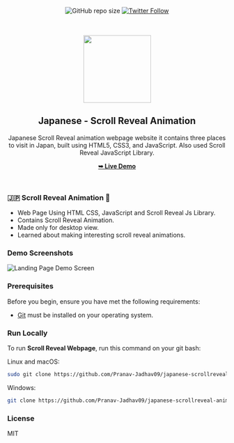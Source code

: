 <div align="center">

![GitHub repo size](https://img.shields.io/github/repo-size/Pranav-Jadhav09/japanese-scrollreveal-animation)
[![Twitter Follow](https://img.shields.io/twitter/follow/Pranav_Jadhav09?style=social)](https://twitter.com/Pranav_Jadhav09)

<!-- [![Hashnode Badge](https://img.shields.io/badge/Read_Blog-2962FF?style=social&logo=hashnode&logoColor=blue)](https://thejrpranav09.hashnode.dev/building-an-engaging-facebook-landing-page-a-web-development-odyssey) -->

<br />
<br />

 <img src="https://thumbs.dreamstime.com/b/vector-greeting-welcome-to-japan-cute-style-cartoon-greeting-welcome-to-japan-cute-style-cartoon-110888333.jpg" width="155px">

<h2 align="center">Japanese - Scroll Reveal Animation</h2>
Japanese Scroll Reveal animation webpage website it contains three places to visit in Japan, built using HTML5, CSS3, and JavaScript. Also used Scroll Reveal JavaScript Library.

<a href="https://pranav-jadhav09.github.io/responsive-error-page/"><strong>➥ Live Demo</strong></a>

</div>

<br />

### 🇯🇵 Scroll Reveal Animation 🏯

- Web Page Using HTML CSS, JavaScript and Scroll Reveal Js Library.
- Contains Scroll Reveal Animation.
- Made only for desktop view.
- Learned about making interesting scroll reveal animations.

### Demo Screenshots

![Landing Page Demo Screen](./assets/images/desktop.png "Demo Screen")

### Prerequisites

Before you begin, ensure you have met the following requirements:

- [Git](https://git-scm.com/downloads "Download Git") must be installed on your operating system.

### Run Locally

To run **Scroll Reveal Webpage**, run this command on your git bash:

Linux and macOS:

```bash
sudo git clone https://github.com/Pranav-Jadhav09/japanese-scrollreveal-animation.git
```

Windows:

```bash
git clone https://github.com/Pranav-Jadhav09/japanese-scrollreveal-animation.git
```

### License

MIT
